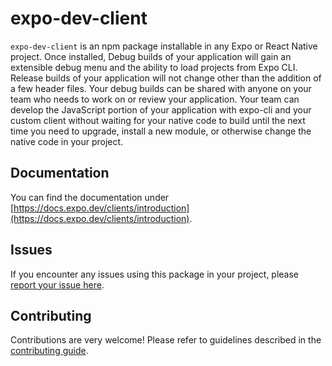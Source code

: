 # expo-dev-client

`expo-dev-client` is an npm package installable in any Expo or React Native project. Once installed, Debug builds of your application will gain an extensible debug menu and the ability to load projects from Expo CLI. Release builds of your application will not change other than the addition of a few header files. Your debug builds can be shared with anyone on your team who needs to work on or review your application. Your team can develop the JavaScript portion of your application with expo-cli and your custom client without waiting for your native code to build until the
next time you need to upgrade, install a new module, or otherwise change the native code in your project.

## Documentation

You can find the documentation under [https://docs.expo.dev/clients/introduction](https://docs.expo.dev/clients/introduction).

## Issues

If you encounter any issues using this package in your project, please [report your issue here](https://github.com/expo/expo/issues/new?template=dev_client_bug_report.yml). 

## Contributing

Contributions are very welcome! Please refer to guidelines described in the [contributing guide](https://github.com/expo/expo#contributing).